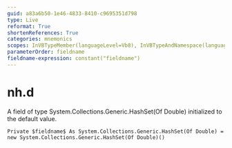 ```yaml
---
guid: a83a6b50-1e46-4833-8410-c9695351d798
type: Live
reformat: True
shortenReferences: True
categories: mnemonics
scopes: InVBTypeMember(languageLevel=Vb8), InVBTypeAndNamespace(languageLevel=Vb8)
parameterOrder: fieldname
fieldname-expression: constant("fieldname")
---
```


# nh.d

A field of type System.Collections.Generic.HashSet(Of Double) initialized to the default value.

```
Private $fieldname$ As System.Collections.Generic.HashSet(Of Double) = new System.Collections.Generic.HashSet(Of Double)()
```
